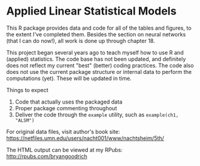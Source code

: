 Applied Linear Statistical Models
=================================

This R package provides data and code for all of the tables and figures, to the extent I've completed them. Besides the section on neural networks (that I can do now!), all work is done up through chapter 18. 

This project began several years ago to teach myself how to use R and (applied) statistics. The code base has not been updated, and definitely does not reflect my current "best" (better) coding practices. The code also does not use the current package structure or internal data to perform the computations (yet). These will be updated in time.

Things to expect
1. Code that actually uses the packaged data
2. Proper package commenting throughout
3. Deliver the code through the `example` utility, such as `example(ch1, "ALSM")` 

For original data files, visit author's book site: https://netfiles.umn.edu/users/nacht001/www/nachtsheim/5th/

The HTML output can be viewed at my RPubs: http://rpubs.com/bryangoodrich


